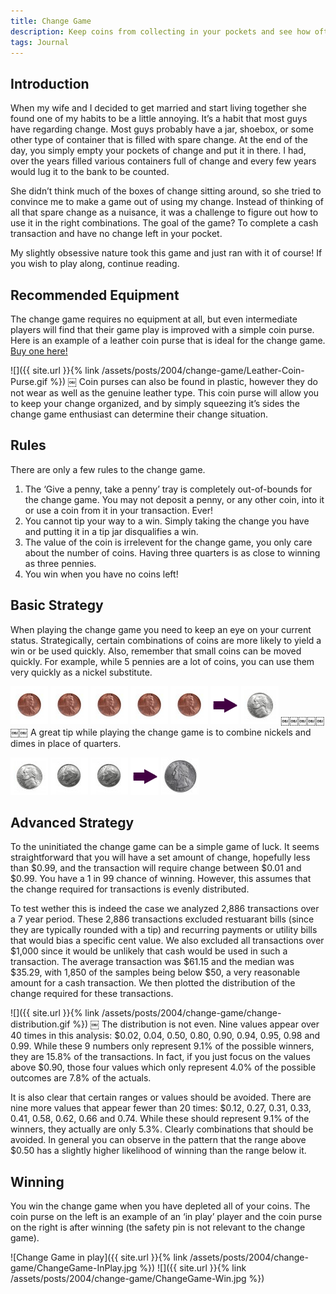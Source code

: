```yaml
---
title: Change Game
description: Keep coins from collecting in your pockets and see how often you can win!
tags: Journal
---
```


## Introduction

When my wife and I decided to get married and start living together she found one of my habits to be a little annoying. It’s a habit that most guys have regarding change. Most guys probably have a jar, shoebox, or some other type of container that is filled with spare change. At the end of the day, you simply empty your pockets of change and put it in there. I had, over the years filled various containers full of change and every few years would lug it to the bank to be counted.

She didn’t think much of the boxes of change sitting around, so she tried to convince me to make a game out of using my change. Instead of thinking of all that spare change as a nuisance, it was a challenge to figure out how to use it in the right combinations. The goal of the game? To complete a cash transaction and have no change left in your pocket.

My slightly obsessive nature took this game and just ran with it of course! If you wish to play along, continue reading.

## Recommended Equipment

The change game requires no equipment at all, but even intermediate players will find that their game play is improved with a simple coin purse. Here is an example of a leather coin purse that is ideal for the change game. [Buy one here!](http://www.leathersmithdesigns.com/leather-change-purses-coin-purses-wallets/)

![]({{ site.url }}{% link /assets/posts/2004/change-game/Leather-Coin-Purse.gif %})
￼
Coin purses can also be found in plastic, however they do not wear as well as the genuine leather type. This coin purse will allow you to keep your change organized, and by simply squeezing it’s sides the change game enthusiast can determine their change situation.

## Rules

There are only a few rules to the change game.

1. 	The ‘Give a penny, take a penny’ tray is completely out-of-bounds for the change game. You may not deposit a penny, or any other coin, into it or use a coin from it in your transaction. Ever!
2. 	You cannot tip your way to a win. Simply taking the change you have and putting it in a tip jar disqualifies a win.
3. 	The value of the coin is irrelevent for the change game, you only care about the number of coins. Having three quarters is as close to winning as three pennies.
4. 	You win when you have no coins left!

## Basic Strategy

When playing the change game you need to keep an eye on your current status. Strategically, certain combinations of coins are more likely to yield a win or be used quickly. Also, remember that small coins can be moved quickly.
For example, while 5 pennies are a lot of coins, you can use them very quickly as a nickel substitute.

![Penny][] ![Penny][] ![Penny][] ![Penny][] ![Penny][] ![Right Arrow][] ![Nickel][]
￼￼￼￼￼ ￼￼
A great tip while playing the change game is to combine nickels and dimes in place of quarters.

![Nickel][] ![Dime][] ![Dime][] ![Right Arrow][] ![Quarter][]

## Advanced Strategy

To the uninitiated the change game can be a simple game of luck. It seems straightforward that you will have a set amount of change, hopefully less than $0.99, and the transaction will require change between $0.01 and $0.99. You have a 1 in 99 chance of winning. However, this assumes that the change required for transactions is evenly distributed.

To test wether this is indeed the case we analyzed 2,886 transactions over a 7 year period. These 2,886 transactions excluded restuarant bills (since they are typically rounded with a tip) and recurring payments or utility bills that would bias a specific cent value. We also excluded all transactions over $1,000 since it would be unlikely that cash would be used in such a transaction. The average transaction was $61.15 and the median was $35.29, with 1,850 of the samples being below $50, a very reasonable amount for a cash transaction. We then plotted the distribution of the change required for these transactions.

![]({{ site.url }}{% link /assets/posts/2004/change-game/change-distribution.gif %})
￼
The distribution is not even. Nine values appear over 40 times in this analysis: $0.02, 0.04, 0.50, 0.80, 0.90, 0.94, 0.95, 0.98 and 0.99. While these 9 numbers only represent 9.1% of the possible winners, they are 15.8% of the transactions. In fact, if you just focus on the values above $0.90, those four values which only represent 4.0% of the possible outcomes are 7.8% of the actuals.

It is also clear that certain ranges or values should be avoided. There are nine more values that appear fewer than 20 times: $0.12, 0.27, 0.31, 0.33, 0.41, 0.58, 0.62, 0.66 and 0.74. While these should represent 9.1% of the winners, they actually are only 5.3%. Clearly combinations that should be avoided.
In general you can observe in the pattern that the range above $0.50 has a slightly higher likelihood of winning than the range below it.

## Winning

You win the change game when you have depleted all of your coins. The coin purse on the left is an example of an ‘in play’ player and the coin purse on the right is after winning (the safety pin is not relevant to the change game).

![Change Game in play]({{ site.url }}{% link /assets/posts/2004/change-game/ChangeGame-InPlay.jpg %})
![]({{ site.url }}{% link /assets/posts/2004/change-game/ChangeGame-Win.jpg %})

[penny]: /assets/posts/2004/change-game/penny.gif
[right arrow]: /assets/posts/2004/change-game/arrow.gif
[nickel]: /assets/posts/2004/change-game/nickel.gif
[dime]: /assets/posts/2004/change-game/dime.gif
[quarter]: /assets/posts/2004/change-game/quarter.gif